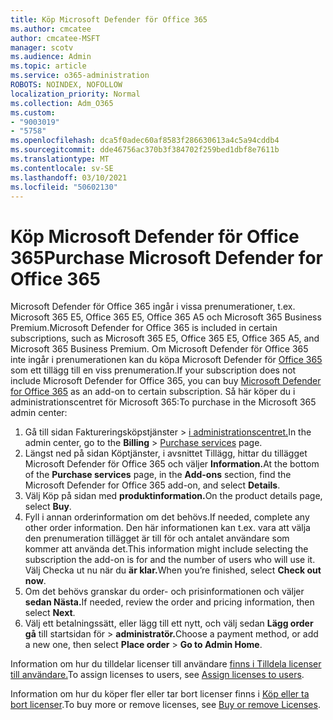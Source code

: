 ```yaml
---
title: Köp Microsoft Defender för Office 365
ms.author: cmcatee
author: cmcatee-MSFT
manager: scotv
ms.audience: Admin
ms.topic: article
ms.service: o365-administration
ROBOTS: NOINDEX, NOFOLLOW
localization_priority: Normal
ms.collection: Adm_O365
ms.custom:
- "9003019"
- "5758"
ms.openlocfilehash: dca5f0adec60af8583f286630613a4c5a94cddb4
ms.sourcegitcommit: dde46756ac370b3f384702f259bed1dbf8e7611b
ms.translationtype: MT
ms.contentlocale: sv-SE
ms.lasthandoff: 03/10/2021
ms.locfileid: "50602130"
---
```

# <a name="purchase-microsoft-defender-for-office-365"></a><span data-ttu-id="e8a32-102">Köp Microsoft Defender för Office 365</span><span class="sxs-lookup"><span data-stu-id="e8a32-102">Purchase Microsoft Defender for Office 365</span></span>

<span data-ttu-id="e8a32-103">Microsoft Defender för Office 365 ingår i vissa prenumerationer, t.ex. Microsoft 365 E5, Office 365 E5, Office 365 A5 och Microsoft 365 Business Premium.</span><span class="sxs-lookup"><span data-stu-id="e8a32-103">Microsoft Defender for Office 365 is included in certain subscriptions, such as Microsoft 365 E5, Office 365 E5, Office 365 A5, and Microsoft 365 Business Premium.</span></span> <span data-ttu-id="e8a32-104">Om Microsoft Defender för Office 365 inte ingår i prenumerationen kan du köpa Microsoft Defender för [Office 365](https:/www.microsoft.com/microsoft-365/exchange/advance-threat-protection?market=um#office-ProductsCompare-785zwzq) som ett tillägg till en viss prenumeration.</span><span class="sxs-lookup"><span data-stu-id="e8a32-104">If your subscription does not include Microsoft Defender for Office 365, you can buy [Microsoft Defender for Office 365](https:/www.microsoft.com/microsoft-365/exchange/advance-threat-protection?market=um#office-ProductsCompare-785zwzq) as an add-on to certain subscription.</span></span> <span data-ttu-id="e8a32-105">Så här köper du i administrationscentret för Microsoft 365:</span><span class="sxs-lookup"><span data-stu-id="e8a32-105">To purchase in the Microsoft 365 admin center:</span></span>

1. <span data-ttu-id="e8a32-106">Gå till sidan Faktureringsköpstjänster   >  [i administrationscentret.](https://go.microsoft.com/fwlink/p/?linkid=868433)</span><span class="sxs-lookup"><span data-stu-id="e8a32-106">In the admin center, go to the **Billing** > [Purchase services](https://go.microsoft.com/fwlink/p/?linkid=868433) page.</span></span>
2. <span data-ttu-id="e8a32-107">Längst ned på  sidan Köptjänster,  i avsnittet Tillägg, hittar du tillägget Microsoft Defender för Office 365 och väljer **Information.**</span><span class="sxs-lookup"><span data-stu-id="e8a32-107">At the bottom of the **Purchase services** page, in the **Add-ons** section, find the Microsoft Defender for Office 365 add-on, and select **Details**.</span></span>
3. <span data-ttu-id="e8a32-108">Välj Köp på sidan med **produktinformation.**</span><span class="sxs-lookup"><span data-stu-id="e8a32-108">On the product details page, select **Buy**.</span></span>
4. <span data-ttu-id="e8a32-109">Fyll i annan orderinformation om det behövs.</span><span class="sxs-lookup"><span data-stu-id="e8a32-109">If needed, complete any other order information.</span></span> <span data-ttu-id="e8a32-110">Den här informationen kan t.ex. vara att välja den prenumeration tillägget är till för och antalet användare som kommer att använda det.</span><span class="sxs-lookup"><span data-stu-id="e8a32-110">This information might include selecting the subscription the add-on is for and the number of users who will use it.</span></span> <span data-ttu-id="e8a32-111">Välj Checka ut nu när du **är klar.**</span><span class="sxs-lookup"><span data-stu-id="e8a32-111">When you’re finished, select **Check out now**.</span></span>
5. <span data-ttu-id="e8a32-112">Om det behövs granskar du order- och prisinformationen och väljer **sedan Nästa.**</span><span class="sxs-lookup"><span data-stu-id="e8a32-112">If needed, review the order and pricing information, then select **Next**.</span></span>
6. <span data-ttu-id="e8a32-113">Välj ett betalningssätt, eller lägg till ett nytt, och välj sedan **Lägg order gå** till startsidan för  >  **administratör.**</span><span class="sxs-lookup"><span data-stu-id="e8a32-113">Choose a payment method, or add a new one, then select **Place order** > **Go to Admin Home**.</span></span>

<span data-ttu-id="e8a32-114">Information om hur du tilldelar licenser till användare [finns i Tilldela licenser till användare.](https://docs.microsoft.com/microsoft-365/admin/manage/assign-licenses-to-users?view=o365-worldwide)</span><span class="sxs-lookup"><span data-stu-id="e8a32-114">To assign licenses to users, see [Assign licenses to users](https://docs.microsoft.com/microsoft-365/admin/manage/assign-licenses-to-users?view=o365-worldwide).</span></span>

<span data-ttu-id="e8a32-115">Information om hur du köper fler eller tar bort licenser finns i [Köp eller ta bort licenser](https://docs.microsoft.com/microsoft-365/commerce/licenses/buy-licenses#buy-or-remove-licenses-for-your-business-subscription).</span><span class="sxs-lookup"><span data-stu-id="e8a32-115">To buy more or remove licenses, see [Buy or remove Licenses](https://docs.microsoft.com/microsoft-365/commerce/licenses/buy-licenses#buy-or-remove-licenses-for-your-business-subscription).</span></span>